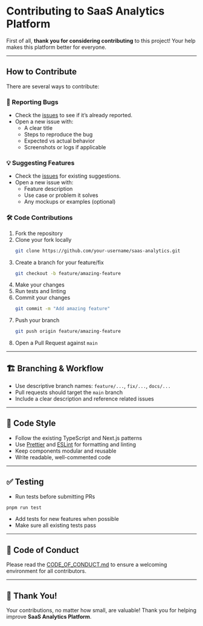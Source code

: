 # Contributing to SaaS Analytics Platform

First of all, **thank you for considering contributing** to this project! Your help makes this platform better for everyone.

---

## How to Contribute

There are several ways to contribute:

### 🐛 Reporting Bugs
- Check the [issues](https://github.com/AysoDev/saas-analytics/issues) to see if it’s already reported.
- Open a new issue with:
  - A clear title
  - Steps to reproduce the bug
  - Expected vs actual behavior
  - Screenshots or logs if applicable

### 💡 Suggesting Features
- Check the [issues](https://github.com/AysoDev/saas-analytics/issues) for existing suggestions.
- Open a new issue with:
  - Feature description
  - Use case or problem it solves
  - Any mockups or examples (optional)

### 🛠 Code Contributions
1. Fork the repository
2. Clone your fork locally
   ```bash
   git clone https://github.com/your-username/saas-analytics.git
   ```
3. Create a branch for your feature/fix
   ```bash
   git checkout -b feature/amazing-feature
   ```
4. Make your changes
5. Run tests and linting
6. Commit your changes
   ```bash
   git commit -m "Add amazing feature"
   ```
7. Push your branch
   ```bash
   git push origin feature/amazing-feature
   ```
8. Open a Pull Request against `main`

---

## 🏗 Branching & Workflow

- Use descriptive branch names: `feature/...`, `fix/...`, `docs/...`
- Pull requests should target the `main` branch
- Include a clear description and reference related issues

---

## 📏 Code Style

- Follow the existing TypeScript and Next.js patterns
- Use [Prettier](https://prettier.io/) and [ESLint](https://eslint.org/) for formatting and linting
- Keep components modular and reusable
- Write readable, well-commented code

---

## ✅ Testing

- Run tests before submitting PRs
```bash
pnpm run test
```
- Add tests for new features when possible
- Make sure all existing tests pass

---

## 🤝 Code of Conduct

Please read the [CODE_OF_CONDUCT.md](CODE_OF_CONDUCT.md) to ensure a welcoming environment for all contributors.

---

## 🌟 Thank You!

Your contributions, no matter how small, are valuable! Thank you for helping improve **SaaS Analytics Platform**.
